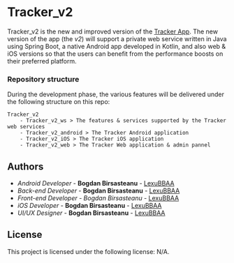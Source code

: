 # Tracker_v2

Tracker_v2 is the new and improved version of the [Tracker App](https://github.com/LexuBBAA/Tracker). The new version of the app (the _v2_) will support a private web service written in Java using Spring Boot, a native Android app developed in Kotlin, and also web & iOS versions so that the users can benefit from the performance boosts on their preferred platform.

### Repository structure

During the development phase, the various features will be delivered under the following structure on this repo:

```
Tracker_v2
	- Tracker_v2_ws > The features & services supported by the Tracker web services
	- Tracker_v2_android > The Tracker Android application
	- Tracker_v2_iOS > The Tracker iOS application
	- Tracker_v2_web > The Tracker Web application & admin pannel
```

## Authors
* *Android Developer* - **Bogdan Birsasteanu** - [LexuBBAA](https://github.com/LexuBBAA/)
* *Back-end Developer* - **Bogdan Birsasteanu** - [LexuBBAA](https://github.com/LexuBBAA/)
* **Front-end Developer* - *Bogdan Birsasteanu** - [LexuBBAA](https://github.com/LexuBBAA/)
* *iOS Developer* - **Bogdan Birsasteanu** - [LexuBBAA](https://github.com/LexuBBAA/)
* *UI/UX Designer* - **Bogdan Birsasteanu** - [LexuBBAA](https://github.com/LexuBBAA/)

## License

This project is licensed under the following license: N/A.

